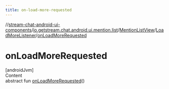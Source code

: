 ```yaml
---
title: on-load-more-requested
---
```

//[stream-chat-android-ui-components](../../../../index.md)/[io.getstream.chat.android.ui.mention.list](../../index.md)/[MentionListView](../index.md)/[LoadMoreListener](index.md)/[onLoadMoreRequested](onLoadMoreRequested.md)



# onLoadMoreRequested  
[androidJvm]  
Content  
abstract fun [onLoadMoreRequested](onLoadMoreRequested.md)()  



